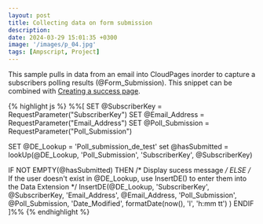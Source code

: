 ```yaml
---
layout: post
title: Collecting data on form submission
description: 
date: 2024-03-29 15:01:35 +0300
image: '/images/p_04.jpg'
tags: [Ampscript, Project]
---
```


This sample pulls in data from an email into CloudPages inorder to capture a subscribers polling results (@Form_Submission). This snippet can be combined with <a href="/create-a-success-page-on-form-submission">Creating a success page</a>.

{% highlight js %}
%%[
SET @SubscriberKey = RequestParameter("SubscriberKey")
SET @Email_Address = RequestParameter("Email_Address")
SET @Poll_Submission = RequestParameter("Poll_Submission")


SET @DE_Lookup = 'Poll_submission_de_test'
set @hasSubmitted = lookUp(@DE_Lookup, 'Poll_Submission', 'SubscriberKey', @SubscriberKey)

IF NOT EMPTY(@hasSubmitted) THEN 
    /* Display sucess message */
ELSE
    /* If the user doesn't exist in @DE_Lookup, use InsertDE() to enter them into the Data Extension */
    InsertDE(@DE_Lookup,
        'SubscriberKey', @SubscriberKey,
        'Email_Address', @Email_Address,
        'Poll_Submission', @Poll_Submission,
        'Date_Modified', formatDate(now(), 'l', 'h:mm tt')
    )
ENDIF
]%%
{% endhighlight %}